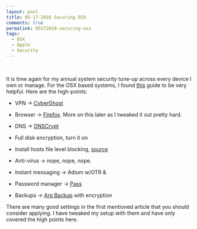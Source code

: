 ```yaml
---
layout: post
title: 05-17-2016 Securing OSX
comments: true
permalink: 05172016-securing-osx
tags:
  - OSX
  - Apple
  - Security
---
```


&nbsp;

It is time again for my annual system security tune-up across every device I own or manage.  For the OSX based systems, I found [this](https://github.com/drduh/OS-X-Security-and-Privacy-Guide) guide to be very helpful.  Here are the high-points:

  * VPN -> [CyberGhost](http://www.cyberghostvpn.com)

  * Browser -> [Firefox](https://www.mozilla.org/en-US/firefox/new/).  More on this later as I tweaked it out pretty hard.

  * DNS -> [DNSCrypt](https://github.com/alterstep/dnscrypt-osxclient)

  * Full disk encryption, turn it on

  * Install hosts file level blocking, [source](https://github.com/StevenBlack/hosts)

  * Anti-virus -> nope, nope, nope.

  * Instant messaging -> Adium w/OTR &

  * Password manager -> [Pass](https://www.passwordstore.org/)

  * Backups -> [Arq Backup](https://www.arqbackup.com/) with encryption

There are many good settings in the first mentioned article that you should consider applying.  I have tweaked my setup with them and have only covered the high points here. 
